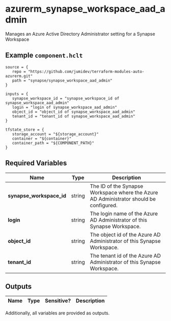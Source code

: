 # azurerm_synapse_workspace_aad_admin

Manages an Azure Active Directory Administrator setting for a Synapse Workspace

## Example `component.hclt`

```hcl
source = {
   repo = "https://github.com/jumidev/terraform-modules-auto-azurerm.git" 
   path = "synapse/synapse_workspace_aad_admin" 
}

inputs = {
   synapse_workspace_id = "synapse_workspace_id of synapse_workspace_aad_admin" 
   login = "login of synapse_workspace_aad_admin" 
   object_id = "object_id of synapse_workspace_aad_admin" 
   tenant_id = "tenant_id of synapse_workspace_aad_admin" 
}

tfstate_store = {
   storage_account = "${storage_account}" 
   container = "${container}" 
   container_path = "${COMPONENT_PATH}" 
}

```

## Required Variables

| Name | Type |  Description |
| ---- | --------- |  ----------- |
| **synapse_workspace_id** | string |  The ID of the Synapse Workspace where the Azure AD Administrator should be configured. | 
| **login** | string |  The login name of the Azure AD Administrator of this Synapse Workspace. | 
| **object_id** | string |  The object id of the Azure AD Administrator of this Synapse Workspace. | 
| **tenant_id** | string |  The tenant id of the Azure AD Administrator of this Synapse Workspace. | 



## Outputs

| Name | Type | Sensitive? | Description |
| ---- | ---- | --------- | --------- |

Additionally, all variables are provided as outputs.
